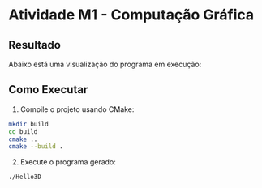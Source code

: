 # Atividade M1 - Computação Gráfica

## Resultado

Abaixo está uma visualização do programa em execução:


## Como Executar

1. Compile o projeto usando CMake:

```bash
mkdir build
cd build
cmake ..
cmake --build .
```

2. Execute o programa gerado:

```bash
./Hello3D
```
